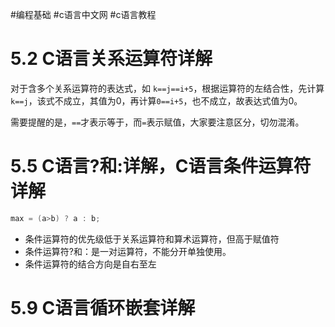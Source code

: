 #编程基础  #c语言中文网 #c语言教程  
# 5.2 C语言关系运算符详解

对于含多个关系运算符的表达式，如 `k==j==i+5`，根据运算符的左结合性，先计算`k==j`，该式不成立，其值为0，再计算`0==i+5`，也不成立，故表达式值为0。

需要提醒的是，`==`才表示等于，而`=`表示赋值，大家要注意区分，切勿混淆。

# 5.5 C语言?和:详解，C语言条件运算符详解

```c
max = (a>b) ? a : b;
```

- 条件运算符的优先级低于关系运算符和算术运算符，但高于赋值符
- 条件运算符?和：是一对运算符，不能分开单独使用。
- 条件运算符的结合方向是自右至左

# 5.9 C语言循环嵌套详解

